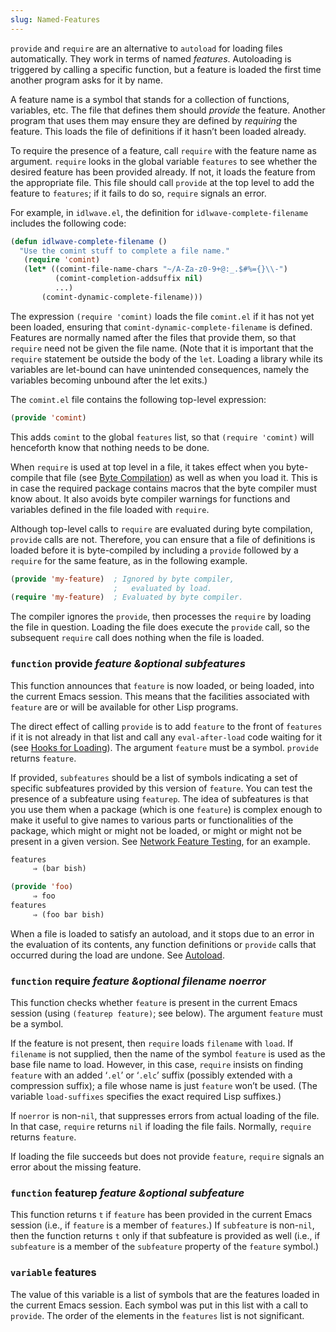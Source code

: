 ```yaml
---
slug: Named-Features
---
```


`provide` and `require` are an alternative to `autoload` for loading files automatically. They work in terms of named *features*. Autoloading is triggered by calling a specific function, but a feature is loaded the first time another program asks for it by name.

A feature name is a symbol that stands for a collection of functions, variables, etc. The file that defines them should *provide* the feature. Another program that uses them may ensure they are defined by *requiring* the feature. This loads the file of definitions if it hasn’t been loaded already.

To require the presence of a feature, call `require` with the feature name as argument. `require` looks in the global variable `features` to see whether the desired feature has been provided already. If not, it loads the feature from the appropriate file. This file should call `provide` at the top level to add the feature to `features`; if it fails to do so, `require` signals an error.

For example, in `idlwave.el`, the definition for `idlwave-complete-filename` includes the following code:

```lisp
(defun idlwave-complete-filename ()
  "Use the comint stuff to complete a file name."
   (require 'comint)
   (let* ((comint-file-name-chars "~/A-Za-z0-9+@:_.$#%={}\\-")
          (comint-completion-addsuffix nil)
          ...)
       (comint-dynamic-complete-filename)))
```

The expression `(require 'comint)` loads the file `comint.el` if it has not yet been loaded, ensuring that `comint-dynamic-complete-filename` is defined. Features are normally named after the files that provide them, so that `require` need not be given the file name. (Note that it is important that the `require` statement be outside the body of the `let`. Loading a library while its variables are let-bound can have unintended consequences, namely the variables becoming unbound after the let exits.)

The `comint.el` file contains the following top-level expression:

```lisp
(provide 'comint)
```

This adds `comint` to the global `features` list, so that `(require 'comint)` will henceforth know that nothing needs to be done.

When `require` is used at top level in a file, it takes effect when you byte-compile that file (see [Byte Compilation](Byte-Compilation)) as well as when you load it. This is in case the required package contains macros that the byte compiler must know about. It also avoids byte compiler warnings for functions and variables defined in the file loaded with `require`.

Although top-level calls to `require` are evaluated during byte compilation, `provide` calls are not. Therefore, you can ensure that a file of definitions is loaded before it is byte-compiled by including a `provide` followed by a `require` for the same feature, as in the following example.

```lisp
(provide 'my-feature)  ; Ignored by byte compiler,
                       ;   evaluated by load.
(require 'my-feature)  ; Evaluated by byte compiler.
```

The compiler ignores the `provide`, then processes the `require` by loading the file in question. Loading the file does execute the `provide` call, so the subsequent `require` call does nothing when the file is loaded.

### <span className="tag function">`function`</span> **provide** *feature \&optional subfeatures*

This function announces that `feature` is now loaded, or being loaded, into the current Emacs session. This means that the facilities associated with `feature` are or will be available for other Lisp programs.

The direct effect of calling `provide` is to add `feature` to the front of `features` if it is not already in that list and call any `eval-after-load` code waiting for it (see [Hooks for Loading](Hooks-for-Loading)). The argument `feature` must be a symbol. `provide` returns `feature`.

If provided, `subfeatures` should be a list of symbols indicating a set of specific subfeatures provided by this version of `feature`. You can test the presence of a subfeature using `featurep`. The idea of subfeatures is that you use them when a package (which is one `feature`) is complex enough to make it useful to give names to various parts or functionalities of the package, which might or might not be loaded, or might or might not be present in a given version. See [Network Feature Testing](Network-Feature-Testing), for an example.

```lisp
features
     ⇒ (bar bish)

(provide 'foo)
     ⇒ foo
features
     ⇒ (foo bar bish)
```

When a file is loaded to satisfy an autoload, and it stops due to an error in the evaluation of its contents, any function definitions or `provide` calls that occurred during the load are undone. See [Autoload](Autoload).

### <span className="tag function">`function`</span> **require** *feature \&optional filename noerror*

This function checks whether `feature` is present in the current Emacs session (using `(featurep feature)`; see below). The argument `feature` must be a symbol.

If the feature is not present, then `require` loads `filename` with `load`. If `filename` is not supplied, then the name of the symbol `feature` is used as the base file name to load. However, in this case, `require` insists on finding `feature` with an added ‘`.el`’ or ‘`.elc`’ suffix (possibly extended with a compression suffix); a file whose name is just `feature` won’t be used. (The variable `load-suffixes` specifies the exact required Lisp suffixes.)

If `noerror` is non-`nil`, that suppresses errors from actual loading of the file. In that case, `require` returns `nil` if loading the file fails. Normally, `require` returns `feature`.

If loading the file succeeds but does not provide `feature`, `require` signals an error about the missing feature.

### <span className="tag function">`function`</span> **featurep** *feature \&optional subfeature*

This function returns `t` if `feature` has been provided in the current Emacs session (i.e., if `feature` is a member of `features`.) If `subfeature` is non-`nil`, then the function returns `t` only if that subfeature is provided as well (i.e., if `subfeature` is a member of the `subfeature` property of the `feature` symbol.)

### <span className="tag variable">`variable`</span> **features**

The value of this variable is a list of symbols that are the features loaded in the current Emacs session. Each symbol was put in this list with a call to `provide`. The order of the elements in the `features` list is not significant.
